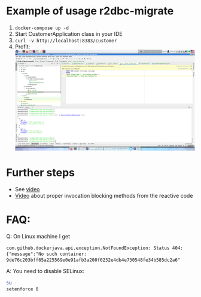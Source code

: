 # Example of usage r2dbc-migrate

1. `docker-compose up -d`
2. Start CustomerApplication class in your IDE
3. `curl -v http://localhost:8383/customer`
4. Profit:
![Curl output](./.markdown/example.png)

# Further steps
* See [video](https://www.youtube.com/watch?v=t7oLx9RJkB8&feature=youtu.be)
* [Video](https://www.youtube.com/watch?v=xCu73WVg8Ps) about proper invocation blocking methods from the reactive code

# FAQ:
Q: On Linux machine I get
```
com.github.dockerjava.api.exception.NotFoundException: Status 404: {"message":"No such container: 9de76c203bff65a225569e0e91afb3a200f0232e4db4e730548fe34b585dc2a6"
```

A: You need to disable SELinux:
```bash
su -
setenforce 0
```
